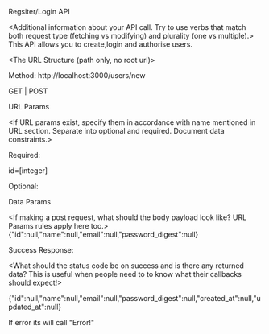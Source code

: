 Regsiter/Login API

<Additional information about your API call. Try to use verbs that match both request type (fetching vs modifying) and plurality (one vs multiple).>
This API allows you to create,login and authorise users.

<The URL Structure (path only, no root url)>

Method:
http://localhost:3000/users/new

<The request type>

GET | POST 

URL Params

<If URL params exist, specify them in accordance with name mentioned in URL section. Separate into optional and required. Document data constraints.>

Required:

id=[integer]

Optional:

Data Params

<If making a post request, what should the body payload look like? URL Params rules apply here too.>
{"id":null,"name":null,"email":null,"password_digest":null}

Success Response:

<What should the status code be on success and is there any returned data? This is useful when people need to to know what their callbacks should expect!>

{"id":null,"name":null,"email":null,"password_digest":null,"created_at":null,"updated_at":null}

If error its will call "Error!"
